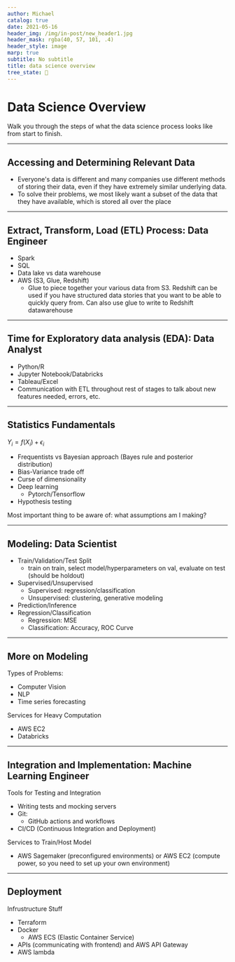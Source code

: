 ```yaml
---
author: Michael
catalog: true
date: 2021-05-16
header_img: /img/in-post/new_header1.jpg
header_mask: rgba(40, 57, 101, .4)
header_style: image
marp: true
subtitle: No subtitle
title: data science overview
tree_state: 🌱
---
```


# Data Science Overview

Walk you through the steps of what the data science process looks like from start to finish.

---

## Accessing and Determining Relevant Data
- Everyone's data is different and many companies use different methods of storing their data, even if they have extremely similar underlying data.
- To solve their problems, we most likely want a subset of the data that they have available, which is stored all over the place

---


## Extract, Transform, Load (ETL) Process: Data Engineer
- Spark
- SQL
- Data lake vs data warehouse
- AWS (S3, Glue, Redshift)
  - Glue to piece together your various data from S3. Redshift can be used if you have structured data stories that you want to be able to quickly query from. Can also use glue to write to Redshift datawarehouse

---

## Time for Exploratory data analysis (EDA): Data Analyst
- Python/R
- Jupyter Notebook/Databricks
- Tableau/Excel
- Communication with ETL throughout rest of stages to talk about new features needed, errors, etc.

---

## Statistics Fundamentals

$Y_i = f(X_i) + \epsilon_i$
- Frequentists vs Bayesian approach (Bayes rule and posterior distribution)
- Bias-Variance trade off
- Curse of dimensionality
- Deep learning
  - Pytorch/Tensorflow
- Hypothesis testing

Most important thing to be aware of: what assumptions am I making?

---

## Modeling: Data Scientist
- Train/Validation/Test Split
  - train on train, select model/hyperparameters on val, evaluate on test (should be holdout)
- Supervised/Unsupervised
  - Supervised: regression/classification
  - Unsupervised: clustering, generative modeling
- Prediction/Inference
- Regression/Classification
  - Regression: MSE
  - Classification: Accuracy, ROC Curve

---

## More on Modeling
Types of Problems:
- Computer Vision
- NLP
- Time series forecasting

Services for Heavy Computation
- AWS EC2
- Databricks

---

## Integration and Implementation: Machine Learning Engineer
Tools for Testing and Integration
- Writing tests and mocking servers
- Git:
  - GitHub actions and workflows
- CI/CD (Continuous Integration and Deployment)

Services to Train/Host Model
- AWS Sagemaker (preconfigured environments) or AWS EC2 (compute power, so you need to set up your own environment)

---

## Deployment

Infrustructure Stuff
- Terraform
- Docker
  - AWS ECS (Elastic Container Service)
- APIs (communicating with frontend) and AWS API Gateway 
- AWS lambda